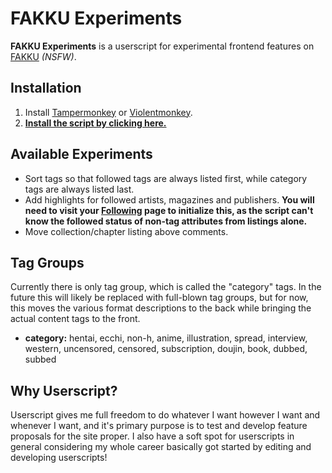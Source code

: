 # FAKKU Experiments

**FAKKU Experiments** is a userscript for experimental frontend features on [FAKKU](https://www.fakku.net) *(NSFW)*.

## Installation

1. Install [Tampermonkey](http://tampermonkey.net/) or [Violentmonkey](https://violentmonkey.github.io/get-it/).
2. **[Install the script by clicking here.](https://github.com/Daiz/fakku-enhanced/raw/stable/fakku-enhanced.user.js)**

## Available Experiments

- Sort tags so that followed tags are always listed first, while category tags are always listed last.
- Add highlights for followed artists, magazines and publishers. **You will need to visit your [Following](https://www.fakku.net/account/following) page to initialize this, as the script can't know the followed status of non-tag attributes from listings alone.**
- Move collection/chapter listing above comments.

## Tag Groups

Currently there is only tag group, which is called the "category" tags. In the future this will likely be replaced with full-blown tag groups, but for now, this moves the various format descriptions to the back while bringing the actual content tags to the front.

- **category:** hentai, ecchi, non-h, anime, illustration, spread, interview, western, uncensored, censored, subscription, doujin, book, dubbed, subbed

## Why Userscript?

Userscript gives me full freedom to do whatever I want however I want and whenever I want, and it's primary purpose is to test and develop feature proposals for the site proper. I also have a soft spot for userscripts in general considering my whole career basically got started by editing and developing userscripts!